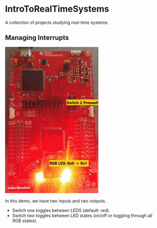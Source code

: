 # IntroToRealTimeSystems

A collection of projects studying real-time systems.

## Managing Interrupts

![Lab 3 Demo](Lab3.gif)

In this demo, we have two inputs and two outputs. 
* Switch one toggles between LEDS (default: red). 
* Switch two toggles between LED states (on/off or toggling through all RGB states).
